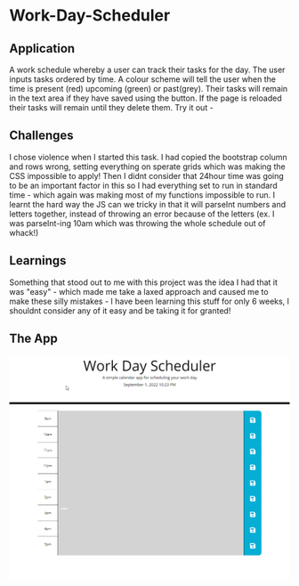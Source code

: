 # Work-Day-Scheduler


## Application

A work schedule whereby a user can track their tasks for the day. The user inputs tasks ordered by time. A colour scheme will tell the user when the time is present (red) upcoming (green) or past(grey). Their tasks will remain in the text area if they have saved using the button. If the page is reloaded their tasks will remain until they delete them.
Try it out - 


## Challenges

I chose violence when I started this task. I had copied the bootstrap column and rows wrong, setting everything on sperate grids which was making the CSS impossible to apply!
Then I didnt consider that 24hour time was going to be an important factor in this so I had everything set to run in standard time - which again was making most of my functions impossible to run.
I learnt the hard way the JS can we tricky in that it will parseInt numbers and letters together, instead of throwing an error because of the letters (ex. I was parseInt-ing 10am which was throwing the whole schedule out of whack!)

## Learnings

Something that stood out to me with this project was the idea I had that it was "easy" - which made me take a laxed approach and caused me to make these silly mistakes - I have been learning this stuff for only 6 weeks, I shouldnt consider any of it easy and be taking it for granted! 

## The App
![Work Schedule](./assets/Images/2022-09-01%2022_23_41-Window.png)